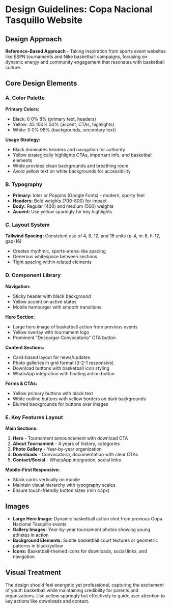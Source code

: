 # Design Guidelines: Copa Nacional Tasquillo Website

## Design Approach
**Reference-Based Approach** - Taking inspiration from sports event websites like ESPN tournaments and Nike basketball campaigns, focusing on dynamic energy and community engagement that resonates with basketball culture.

## Core Design Elements

### A. Color Palette
**Primary Colors:**
- Black: 0 0% 8% (primary text, headers)
- Yellow: 45 100% 50% (accent, CTAs, highlights)
- White: 0 0% 98% (backgrounds, secondary text)

**Usage Strategy:**
- Black dominates headers and navigation for authority
- Yellow strategically highlights CTAs, important info, and basketball elements
- White provides clean backgrounds and breathing room
- Avoid yellow text on white backgrounds for accessibility

### B. Typography
- **Primary:** Inter or Poppins (Google Fonts) - modern, sporty feel
- **Headers:** Bold weights (700-800) for impact
- **Body:** Regular (400) and medium (500) weights
- **Accent:** Use yellow sparingly for key highlights

### C. Layout System
**Tailwind Spacing:** Consistent use of 4, 8, 12, and 16 units (p-4, m-8, h-12, gap-16)
- Creates rhythmic, sports-arena-like spacing
- Generous whitespace between sections
- Tight spacing within related elements

### D. Component Library

**Navigation:**
- Sticky header with black background
- Yellow accent on active states
- Mobile hamburger with smooth transitions

**Hero Section:**
- Large hero image of basketball action from previous events
- Yellow overlay with tournament logo
- Prominent "Descargar Convocatoria" CTA button

**Content Sections:**
- Card-based layout for news/updates
- Photo galleries in grid format (3-2-1 responsive)
- Download buttons with basketball icon styling
- WhatsApp integration with floating action button

**Forms & CTAs:**
- Yellow primary buttons with black text
- White outline buttons with yellow borders on dark backgrounds
- Blurred backgrounds for buttons over images

### E. Key Features Layout

**Main Sections:**
1. **Hero** - Tournament announcement with download CTA
2. **About Tournament** - 4 years of history, categories
3. **Photo Gallery** - Year-by-year organization
4. **Downloads** - Convocatoria, documentation with clear CTAs
5. **Contact/Social** - WhatsApp integration, social links

**Mobile-First Responsive:**
- Stack cards vertically on mobile
- Maintain visual hierarchy with typography scales
- Ensure touch-friendly button sizes (min 44px)

## Images
- **Large Hero Image:** Dynamic basketball action shot from previous Copa Nacional Tasquillo events
- **Gallery Images:** Year-by-year tournament photos showing young athletes in action
- **Background Elements:** Subtle basketball court textures or geometric patterns in black/yellow
- **Icons:** Basketball-themed icons for downloads, social links, and navigation

## Visual Treatment
The design should feel energetic yet professional, capturing the excitement of youth basketball while maintaining credibility for parents and organizations. Use yellow sparingly but effectively to guide user attention to key actions like downloads and contact.